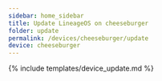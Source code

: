 ```yaml
---
sidebar: home_sidebar
title: Update LineageOS on cheeseburger
folder: update
permalink: /devices/cheeseburger/update
device: cheeseburger
---
```

{% include templates/device_update.md %}
